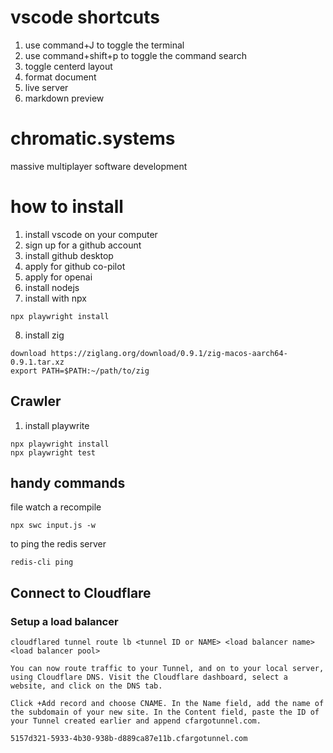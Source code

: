 # vscode shortcuts

1. use command+J to toggle the terminal
2. use command+shift+p to toggle the command search
3. toggle centerd layout
4. format document
5. live server
6. markdown preview

# chromatic.systems

massive multiplayer software development

# how to install

1. install vscode on your computer
2. sign up for a github account
3. install github desktop
4. apply for github co-pilot
5. apply for openai
6. install nodejs
7. install with npx

```
npx playwright install
```

8. install zig

```
download https://ziglang.org/download/0.9.1/zig-macos-aarch64-0.9.1.tar.xz
export PATH=$PATH:~/path/to/zig
```

## Crawler

1. install playwrite

```
npx playwright install
npx playwright test
```

## handy commands

file watch a recompile

```
npx swc input.js -w
```

to ping the redis server

```
redis-cli ping
```

## Connect to Cloudflare

### Setup a load balancer

```
cloudflared tunnel route lb <tunnel ID or NAME> <load balancer name> <load balancer pool>
```

```
You can now route traffic to your Tunnel, and on to your local server, using Cloudflare DNS. Visit the Cloudflare dashboard, select a website, and click on the DNS tab.

Click +Add record and choose CNAME. In the Name field, add the name of the subdomain of your new site. In the Content field, paste the ID of your Tunnel created earlier and append cfargotunnel.com.

5157d321-5933-4b30-938b-d889ca87e11b.cfargotunnel.com
```
